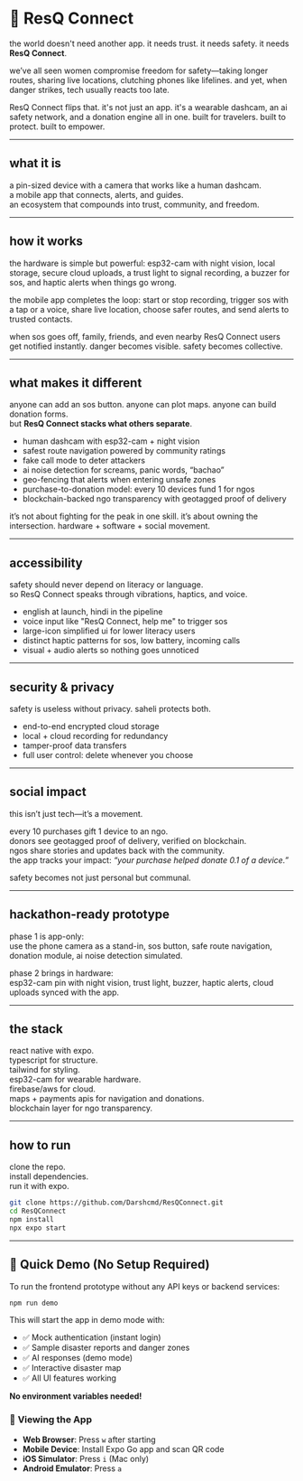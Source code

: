 # 🚨 ResQ Connect

the world doesn't need another app. it needs trust. it needs safety. it needs **ResQ Connect**.  

we’ve all seen women compromise freedom for safety—taking longer routes, sharing live locations, clutching phones like lifelines. and yet, when danger strikes, tech usually reacts too late.  

ResQ Connect flips that. it's not just an app. it's a wearable dashcam, an ai safety network, and a donation engine all in one. built for travelers. built to protect. built to empower.  

---

## what it is

a pin-sized device with a camera that works like a human dashcam.  
a mobile app that connects, alerts, and guides.  
an ecosystem that compounds into trust, community, and freedom.  

---

## how it works

the hardware is simple but powerful: esp32-cam with night vision, local storage, secure cloud uploads, a trust light to signal recording, a buzzer for sos, and haptic alerts when things go wrong.  

the mobile app completes the loop: start or stop recording, trigger sos with a tap or a voice, share live location, choose safer routes, and send alerts to trusted contacts.  

when sos goes off, family, friends, and even nearby ResQ Connect users get notified instantly. danger becomes visible. safety becomes collective.  

---

## what makes it different

anyone can add an sos button. anyone can plot maps. anyone can build donation forms.  
but **ResQ Connect stacks what others separate**.  

- human dashcam with esp32-cam + night vision  
- safest route navigation powered by community ratings  
- fake call mode to deter attackers  
- ai noise detection for screams, panic words, “bachao”  
- geo-fencing that alerts when entering unsafe zones  
- purchase-to-donation model: every 10 devices fund 1 for ngos  
- blockchain-backed ngo transparency with geotagged proof of delivery  

it’s not about fighting for the peak in one skill. it’s about owning the intersection. hardware + software + social movement.  

---

## accessibility

safety should never depend on literacy or language.  
so ResQ Connect speaks through vibrations, haptics, and voice.  

- english at launch, hindi in the pipeline  
- voice input like "ResQ Connect, help me" to trigger sos  
- large-icon simplified ui for lower literacy users  
- distinct haptic patterns for sos, low battery, incoming calls  
- visual + audio alerts so nothing goes unnoticed  

---

## security & privacy

safety is useless without privacy. saheli protects both.  

- end-to-end encrypted cloud storage  
- local + cloud recording for redundancy  
- tamper-proof data transfers  
- full user control: delete whenever you choose  

---

## social impact

this isn’t just tech—it’s a movement.  

every 10 purchases gift 1 device to an ngo.  
donors see geotagged proof of delivery, verified on blockchain.  
ngos share stories and updates back with the community.  
the app tracks your impact: *“your purchase helped donate 0.1 of a device.”*  

safety becomes not just personal but communal.  

---

## hackathon-ready prototype

phase 1 is app-only:  
use the phone camera as a stand-in, sos button, safe route navigation, donation module, ai noise detection simulated.  

phase 2 brings in hardware:  
esp32-cam pin with night vision, trust light, buzzer, haptic alerts, cloud uploads synced with the app.  

---

## the stack

react native with expo.  
typescript for structure.  
tailwind for styling.  
esp32-cam for wearable hardware.  
firebase/aws for cloud.  
maps + payments apis for navigation and donations.  
blockchain layer for ngo transparency.  

---

## how to run

clone the repo.  
install dependencies.  
run it with expo.  

```bash
git clone https://github.com/Darshcmd/ResQConnect.git
cd ResQConnect
npm install
npx expo start
```

---

## 🚀 **Quick Demo (No Setup Required)**

To run the frontend prototype without any API keys or backend services:

```bash
npm run demo
```

This will start the app in demo mode with:
- ✅ Mock authentication (instant login)
- ✅ Sample disaster reports and danger zones
- ✅ AI responses (demo mode)
- ✅ Interactive disaster map
- ✅ All UI features working

**No environment variables needed!**

### 📱 **Viewing the App**

- **Web Browser**: Press `w` after starting
- **Mobile Device**: Install Expo Go app and scan QR code
- **iOS Simulator**: Press `i` (Mac only)
- **Android Emulator**: Press `a`

